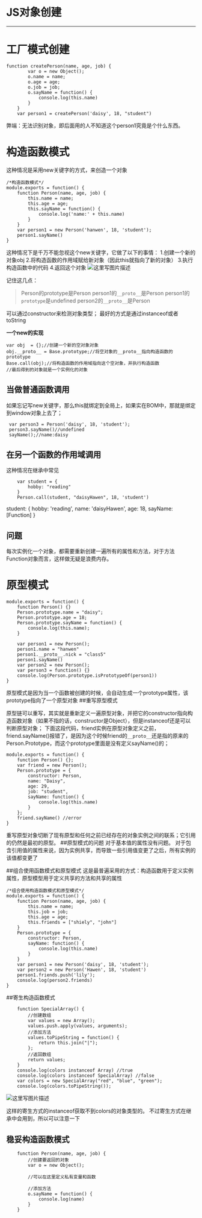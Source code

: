 # JS对象创建

---

# 工厂模式创建

```
function createPerson(name, age, job) {
        var o = new Object();
        o.name = name;
        o.age = age;
        o.job = job;
        o.sayName = function() {
            console.log(this.name)
        }
    }
    var person1 = createPerson('daisy', 18, "student")
```
弊端：无法识别对象，即后面用的人不知道这个person1究竟是个什么东西。

# 构造函数模式

这种情况是采用new关键字的方式，来创造一个对象
```
/*构造函数模式*/
module.exports = function() {
    function Person(name, age, job) {
        this.name = name;
        this.age = age;
        this.sayName = function() {
            console.log('name:' + this.name)
        }
    }
    var person1 = new Person('hanwen', 18, 'student');
    person1.sayName()
}
```
这种情况下是千万不能忽视这个new关键字，它做了以下的事情：
1.创建一个新的对象obj
2.将构造函数的作用域赋给新对象（因此this就指向了新的对象）
3.执行构造函数中的代码
4.返回这个对象
![这里写图片描述](http://img.blog.csdn.net/20170728154642169?watermark/2/text/aHR0cDovL2Jsb2cuY3Nkbi5uZXQvc2luYXRfMjUxMjcwNDc=/font/5a6L5L2T/fontsize/400/fill/I0JBQkFCMA==/dissolve/70/gravity/SouthEast)

记住这几点：
>Person的prototype是Person
> person1的``__proto__``是Person
> person1的``prototype``是undefined
> person2的``__proto__``是Person

可以通过constructor来检测对象类型；
最好的方式是通过instanceof或者toString

**一个new的实现**
```
var obj  = {};//创建一个新的空对象对象
obj.__proto__ = Base.prototype;//将空对象的__proto__指向构造函数的prototype
Base.call(obj);//将构造函数的作用域指向这个空对象，并执行构造函数
//最后得到的对象就是一个实例化的对象
```
## 当做普通函数调用
如果忘记写new关键字，那么this就绑定到全局上，如果实在BOM中，那就是绑定到window对象上去了；

```
 var person3 = Person('daisy', 18, 'student');
 person3.sayName()//undefined
 sayName();//name:daisy
```
## 在另一个函数的作用域调用
这种情况在继承中常见

```
    var student = {
        hobby: "reading"
    }
    Person.call(student, "daisyHawen", 18, 'student')
```
student:
{ hobby: 'reading',
  name: 'daisyHawen',
  age: 18,
  sayName: [Function] }


## 问题
每次实例化一个对象，都需要重新创建一遍所有的属性和方法，对于方法Function对象而言，这样做无疑是浪费内存。

# 原型模式

```
module.exports = function() {
    function Person() {}
    Person.prototype.name = "daisy";
    Person.prototype.age = 18;
    Person.prototype.sayName = function() {
        console.log(this.name);
    }

    var person1 = new Person();
    person1.name = "hanwen"
    person1.__proto__.nick = "class5"
    person1.sayName()
    var person2 = new Person();
    var person3 = function() {}
    console.log(Person.prototype.isPrototypeOf(person1))
}
```
原型模式是因为当一个函数被创建的时候，会自动生成一个prototype属性，该prototype指向了一个原型对象
##重写原型模式

原型链可以重写，其实就是重新定义一遍原型对象，并把它的constructor指向构造函数对象（如果不指的话，constructor是Object），但是instanceof还是可以判断原型对象；
下面这段代码，friend实例在原型对象定义之前，friend.sayName()报错了，是因为这个时候friend的```__proto__```还是指的原来的Person.Prototype，而这个prototype里面是没有定义sayName()的；
```
module.exports = function() {
    function Person() {};
    var friend = new Person();
    Person.prototype = {
        constructor: Person,
        name: "Daisy",
        age: 29,
        job: "student",
        sayName: function() {
            console.log(this.name)
        }
    };
    friend.sayName() //error
}
```
重写原型对象切断了现有原型和任何之前已经存在的对象实例之间的联系；它引用的仍然是最初的原型。
##原型模式的问题
对于基本值的属性没有问题。
对于包含引用值的属性来说，因为实例共享，而导致一些引用值变更了之后，所有实例的该值都变更了

##组合使用函数模式和原型模式
这是最普遍采用的方式：构造函数用于定义实例属性，原型模型用于定义共享的方法和共享的属性
```
/*组合使用构造函数模式和原型模式*/
module.exports = function() {
    function Person(name, age, job) {
        this.name = name;
        this.job = job;
        this.age = age;
        this.friends = ["shiely", "john"]
    }
    Person.prototype = {
        constructor: Person,
        sayName: function() {
            console.log(this.name)
        }
    }
    var person1 = new Person('daisy', 18, 'student');
    var person2 = new Person('Hawen', 18, 'student')
    person1.friends.push('lily');
    console.log(person2.friends)
}
```

##寄生构造函数模式

```
    function SpecialArray() {
        //创建数组
        var values = new Array();
        values.push.apply(values, arguments);
        //添加方法
        values.toPipeString = function() {
            return this.join("|");
        };
        //返回数组
        return values;
    }
    console.log(colors instanceof Array) //true
    console.log(colors instanceof SpecialArray) //false
    var colors = new SpecialArray("red", "blue", "green");
    console.log(colors.toPipeString());
```
![这里写图片描述](http://img.blog.csdn.net/20170730155051016?watermark/2/text/aHR0cDovL2Jsb2cuY3Nkbi5uZXQvc2luYXRfMjUxMjcwNDc=/font/5a6L5L2T/fontsize/400/fill/I0JBQkFCMA==/dissolve/70/gravity/SouthEast)

这样的寄生方式的instanceof获取不到colors的对象类型的。
不过寄生方式在继承中会用到，所以可以注意一下

## 稳妥构造函数模式

```
    function Person(name, age, job) {
        //创建要返回的对象
        var o = new Object();

        //可以在这里定义私有变量和函数

        //添加方法
        o.sayName = function() {
            console.log(name)
        }
    }
```